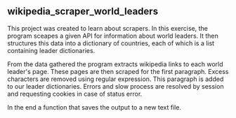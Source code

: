## wikipedia_scraper_world_leaders

This project was created to learn about scrapers.
In this exercise, the program sceapes a given API for information about world leaders. It then structures this data into a dictionary of countries, each of which is a list containing leader dictionaries.

From the data gathered the program extracts wikipedia links to each world leader's page.
These pages are then scraped for the first paragraph. Excess characters are removed using regular expression.
This paragraph is added to our leader dictionaries. Errors and slow process are resolved by session and requesting cookies in case of status error.

In the end a function that saves the output to a new text file.

